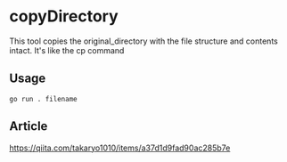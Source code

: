 # copyDirectory
This tool copies the original_directory with the file structure and contents intact.
It's like the cp command


## Usage
```
go run . filename
```

## Article
https://qiita.com/takaryo1010/items/a37d1d9fad90ac285b7e
